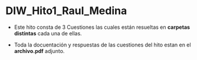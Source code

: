 # DIW_Hito1_Raul_Medina

- Este hito consta de 3 Cuestiones las cuales están resueltas en **carpetas distintas** cada una de ellas.

- Toda la docuentación y respuestas de las cuestiones del hito estan en el **archivo.pdf** adjunto.
